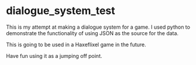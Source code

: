 # dialogue_system_test

This is my attempt at making a dialogue system for a game. I used python to demonstrate the functionality of using JSON as the source for the data.

This is going to be used in a Haxeflixel game in the future.

Have fun using it as a jumping off point.